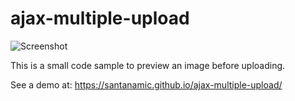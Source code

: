 # ajax-multiple-upload

![Screenshot](https://santanamic.github.io/ajax-multiple-upload/images/sample.gif)

This is a small code sample to preview an image before uploading.

See a demo at: https://santanamic.github.io/ajax-multiple-upload/

